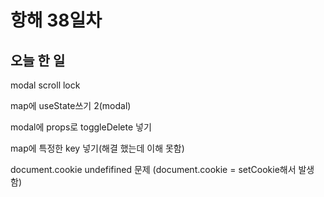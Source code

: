 # 항해 38일차

## 오늘 한 일

modal scroll lock

map에 useState쓰기 2(modal)

modal에 props로 toggleDelete 넣기

map에 특정한 key 넣기(해결 했는데 이해 못함)

document.cookie undefifined 문제 (document.cookie = setCookie해서 발생함)
